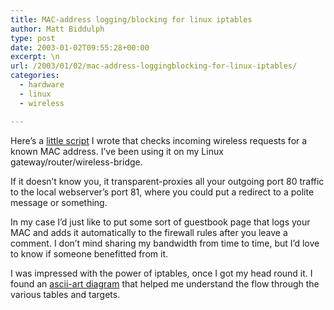```yaml
---
title: MAC-address logging/blocking for linux iptables
author: Matt Biddulph
type: post
date: 2003-01-02T09:55:28+00:00
excerpt: \n
url: /2003/01/02/mac-address-loggingblocking-for-linux-iptables/
categories:
  - hardware
  - linux
  - wireless

---
```

Here&#8217;s a [little script][1] I wrote that checks incoming wireless requests for a known MAC address. I&#8217;ve been using it on my Linux gateway/router/wireless-bridge.

If it doesn&#8217;t know you, it transparent-proxies all your outgoing port 80 traffic to the local webserver&#8217;s port 81, where you could put a redirect to a polite message or something.

<!--more-->

  
In my case I&#8217;d just like to put some sort of guestbook page that logs your MAC and adds it automatically to the firewall rules after you leave a comment. I don&#8217;t mind sharing my bandwidth from time to time, but I&#8217;d love to know if someone benefitted from it.

I was impressed with the power of iptables, once I got my head round it. I found an [ascii-art diagram][2] that helped me understand the flow through the various tables and targets.

 [1]: https://www.picdiary.com/~mattb/wireless/macblock.txt
 [2]: https://www.sibbald.com/unixutil/iptables-firewall.html